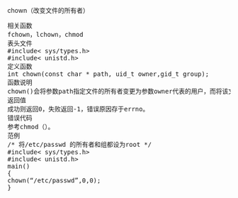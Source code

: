 chown（改变文件的所有者）
<pre>相关函数
fchown，lchown，chmod
表头文件
#include< sys/types.h>
#include< unistd.h>
定义函数
int chown(const char * path, uid_t owner,gid_t group);
函数说明
chown()会将参数path指定文件的所有者变更为参数owner代表的用户，而将该文件的组变更为参数group组。如果参数owner或group为-1，对应的所有者或组不会有所改变。root与文件所有者皆可改变文件组，但所有者必须是参数group组的成员。当root用chown()改变文件所有者或组时，该文件若具有S_ISUID或S_ISGID权限，则会清除此权限位，此外如果具有S_ISGID权限但不具S_IXGRP位，则该文件会被强制锁定，文件模式会保留。
返回值
成功则返回0，失败返回-1，错误原因存于errno。
错误代码
参考chmod（）。
范例
/* 将/etc/passwd 的所有者和组都设为root */
#include< sys/types.h>
#include< unistd.h>
main()
{
chown(“/etc/passwd”,0,0);
}</pre>